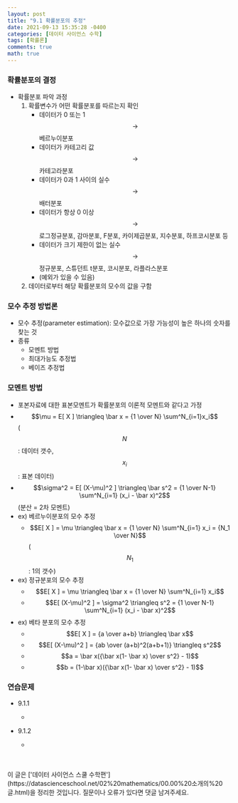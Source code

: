```yaml
---
layout: post
title: "9.1 확률분포의 추정"
date: 2021-09-13 15:35:28 -0400
categories: [데이터 사이언스 수학]
tags: [확률론]
comments: true
math: true
---
```


### 확률분포의 결정
- 확률분포 파악 과정 
    1. 확률변수가 어떤 확률분포를 따르는지 확인
        - 데이터가 0 또는 1 $$\rightarrow$$ 베르누이분포
        - 데이터가 카테고리 값 $$\rightarrow$$ 카테고라분포
        - 데이터가 0과 1 사이의 실수 $$\rightarrow$$ 배터분포
        - 데이터가 항상 0 이상 $$\rightarrow$$ 로그정규분포, 감마분포, F분포, 카이제곱분포, 지수분포, 하프코시분포 등
        - 데이터가 크기 제한이 없는 실수 $$\rightarrow$$ 정규분포, 스튜던트 t분포, 코시분포, 라플라스분포
        - (예외가 있을 수 있음)
    2. 데이터로부터 해당 확률분포의 모수의 값을 구함

### 모수 추정 방법론
- 모수 추정(parameter estimation): 모수값으로 가장 가능성이 높은 하나의 숫자를 찾는 것
- 종류
    - 모멘트 방법
    - 최대가능도 추정법
    - 베이즈 추정법

### 모멘트 방법
- 포본자료에 대한 표본모멘트가 확률분포의 이론적 모멘트와 같다고 가정
- $$\mu = E[ X ] \triangleq \bar x = {1 \over N} \sum^N_{i=1}x_i$$ ($$N$$: 데이터 갯수, $$x_i$$: 표본 데이터)
- $$\sigma^2 = E[ (X-\mu)^2 ] \triangleq \bar s^2 = {1 \over N-1} \sum^N_{i=1} (x_i - \bar x)^2$$ (분산 = 2차 모멘트)
- ex) 베르누이분포의 모수 추정
    - $$E[ X ] = \mu \triangleq \bar x = {1 \over N} \sum^N_{i=1} x_i = {N_1 \over N}$$ ($$N_1$$: 1의 갯수) 
- ex) 정규분포의 모수 추정
    - $$E[ X ] = \mu \triangleq \bar x = {1 \over N} \sum^N_{i=1} x_i$$
    - $$E[ (X-\mu)^2 ] = \sigma^2 \triangleq s^2 = {1 \over N-1} \sum^N_{i=1} (x_i - \bar x)^2$$
- ex) 베타 분포의 모수 추정
    - $$E[ X ] = {a \over a+b} \triangleq \bar x$$
    - $$E[ (X-\mu)^2 ] = {ab \over (a+b)^2(a+b+1)} \triangleq s^2$$
    - $$a = \bar x({\bar x(1- \bar x) \over s^2} - 1)$$
    - $$b = (1-\bar x)({\bar x(1- \bar x) \over s^2} - 1)$$

### 연습문제
- 9.1.1
    - ```python
      ```
- 9.1.2
    - ```python
      ```

<br/>
<br/>
이 글은 ['데이터 사이언스 스쿨 수학편'](https://datascienceschool.net/02%20mathematics/00.00%20소개의%20글.html)을 정리한 것입니다.
질문이나 오류가 있다면 댓글 남겨주세요.